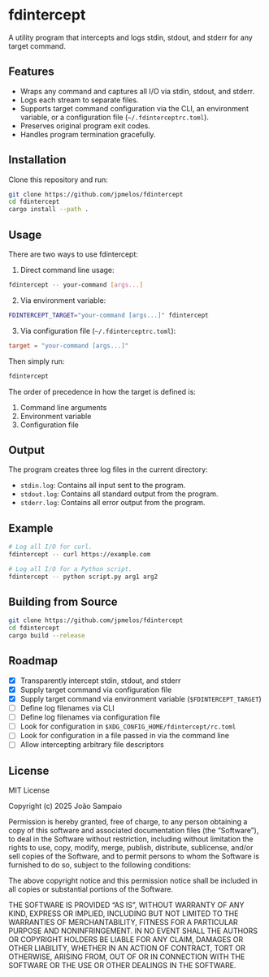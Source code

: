 # fdintercept

A utility program that intercepts and logs stdin, stdout, and stderr for any
target command.

## Features

- Wraps any command and captures all I/O via stdin, stdout, and stderr.
- Logs each stream to separate files.
- Supports target command configuration via the CLI, an environment variable,
  or a configuration file (`~/.fdinterceptrc.toml`).
- Preserves original program exit codes.
- Handles program termination gracefully.

## Installation

Clone this repository and run:

```bash
git clone https://github.com/jpmelos/fdintercept
cd fdintercept
cargo install --path .
```

## Usage

There are two ways to use fdintercept:

1. Direct command line usage:

```bash
fdintercept -- your-command [args...]
```

2. Via environment variable:

```bash
FDINTERCEPT_TARGET="your-command [args...]" fdintercept
```

3. Via configuration file (`~/.fdinterceptrc.toml`):

```toml
target = "your-command [args...]"
```

Then simply run:

```bash
fdintercept
```

The order of precedence in how the target is defined is:

1. Command line arguments
2. Environment variable
3. Configuration file

## Output

The program creates three log files in the current directory:

- `stdin.log`: Contains all input sent to the program.
- `stdout.log`: Contains all standard output from the program.
- `stderr.log`: Contains all error output from the program.

## Example

```bash
# Log all I/O for curl.
fdintercept -- curl https://example.com

# Log all I/O for a Python script.
fdintercept -- python script.py arg1 arg2
```

## Building from Source

```bash
git clone https://github.com/jpmelos/fdintercept
cd fdintercept
cargo build --release
```

## Roadmap

- [x] Transparently intercept stdin, stdout, and stderr
- [x] Supply target command via configuration file
- [x] Supply target command via environment variable (`$FDINTERCEPT_TARGET`)
- [ ] Define log filenames via CLI
- [ ] Define log filenames via configuration file
- [ ] Look for configuration in `$XDG_CONFIG_HOME/fdintercept/rc.toml`
- [ ] Look for configuration in a file passed in via the command line
- [ ] Allow intercepting arbitrary file descriptors

## License

MIT License

Copyright (c) 2025 João Sampaio

Permission is hereby granted, free of charge, to any person obtaining a copy of
this software and associated documentation files (the “Software”), to deal in
the Software without restriction, including without limitation the rights to
use, copy, modify, merge, publish, distribute, sublicense, and/or sell copies
of the Software, and to permit persons to whom the Software is furnished to do
so, subject to the following conditions:

The above copyright notice and this permission notice shall be included in all
copies or substantial portions of the Software.

THE SOFTWARE IS PROVIDED “AS IS”, WITHOUT WARRANTY OF ANY KIND, EXPRESS OR
IMPLIED, INCLUDING BUT NOT LIMITED TO THE WARRANTIES OF MERCHANTABILITY,
FITNESS FOR A PARTICULAR PURPOSE AND NONINFRINGEMENT. IN NO EVENT SHALL THE
AUTHORS OR COPYRIGHT HOLDERS BE LIABLE FOR ANY CLAIM, DAMAGES OR OTHER
LIABILITY, WHETHER IN AN ACTION OF CONTRACT, TORT OR OTHERWISE, ARISING FROM,
OUT OF OR IN CONNECTION WITH THE SOFTWARE OR THE USE OR OTHER DEALINGS IN THE
SOFTWARE.
